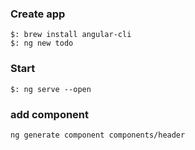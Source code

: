 ### Create app
```shell
$: brew install angular-cli
$: ng new todo
```
### Start 
```shell
$: ng serve --open
```
### add component
```shell
ng generate component components/header
```
